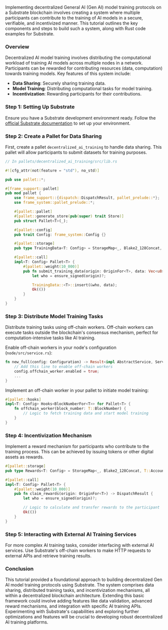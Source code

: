 Implementing decentralized General AI (Gen AI) model training protocols on a Substrate blockchain involves creating a system where multiple participants can contribute to the training of AI models in a secure, verifiable, and incentivized manner. This tutorial outlines the key components and steps to build such a system, along with Rust code examples for Substrate.

### Overview

Decentralized AI model training involves distributing the computational workload of training AI models across multiple nodes in a network. Participants can be rewarded for contributing resources (data, computation) towards training models. Key features of this system include:

- **Data Sharing**: Securely sharing training data.
- **Model Training**: Distributing computational tasks for model training.
- **Incentivization**: Rewarding participants for their contributions.

### Step 1: Setting Up Substrate

Ensure you have a Substrate development environment ready. Follow the [official Substrate documentation](https://substrate.dev/docs/en/knowledgebase/getting-started/) to set up your environment.

### Step 2: Create a Pallet for Data Sharing

First, create a pallet `decentralized_ai_training` to handle data sharing. This pallet will allow participants to submit datasets for training purposes.

```rust
// In pallets/decentralized_ai_training/src/lib.rs

#![cfg_attr(not(feature = "std"), no_std)]

pub use pallet::*;

#[frame_support::pallet]
pub mod pallet {
    use frame_support::{dispatch::DispatchResult, pallet_prelude::*};
    use frame_system::pallet_prelude::*;

    #[pallet::pallet]
    #[pallet::generate_store(pub(super) trait Store)]
    pub struct Pallet<T>(_);

    #[pallet::config]
    pub trait Config: frame_system::Config {}

    #[pallet::storage]
    pub type TrainingData<T: Config> = StorageMap<_, Blake2_128Concat, T::AccountId, Vec<u8>, ValueQuery>;

    #[pallet::call]
    impl<T: Config> Pallet<T> {
        #[pallet::weight(10_000)]
        pub fn submit_training_data(origin: OriginFor<T>, data: Vec<u8>) -> DispatchResult {
            let who = ensure_signed(origin)?;

            TrainingData::<T>::insert(&who, data);
            Ok(())
        }
    }
}
```

### Step 3: Distribute Model Training Tasks

Distribute training tasks using off-chain workers. Off-chain workers can execute tasks outside the blockchain's consensus mechanism, perfect for computation-intensive tasks like AI training.

Enable off-chain workers in your node's configuration (`node/src/service.rs`):

```rust
fn new_full(config: Configuration) -> Result<impl AbstractService, ServiceError> {
    // Add this line to enable off-chain workers
    config.offchain_worker.enabled = true;
    ...
}
```

Implement an off-chain worker in your pallet to initiate model training:

```rust
#[pallet::hooks]
impl<T: Config> Hooks<BlockNumberFor<T>> for Pallet<T> {
    fn offchain_worker(block_number: T::BlockNumber) {
        // Logic to fetch training data and start model training
    }
}
```

### Step 4: Incentivization Mechanism

Implement a reward mechanism for participants who contribute to the training process. This can be achieved by issuing tokens or other digital assets as rewards.

```rust
#[pallet::storage]
pub type Rewards<T: Config> = StorageMap<_, Blake2_128Concat, T::AccountId, BalanceOf<T>, ValueQuery>;

#[pallet::call]
impl<T: Config> Pallet<T> {
    #[pallet::weight(10_000)]
    pub fn claim_rewards(origin: OriginFor<T>) -> DispatchResult {
        let who = ensure_signed(origin)?;

        // Logic to calculate and transfer rewards to the participant
        Ok(())
    }
}
```

### Step 5: Interacting with External AI Training Services

For more complex AI training tasks, consider interfacing with external AI services. Use Substrate's off-chain workers to make HTTP requests to external APIs and retrieve training results.

### Conclusion

This tutorial provided a foundational approach to building decentralized Gen AI model training protocols using Substrate. The system comprises data sharing, distributed training tasks, and incentivization mechanisms, all within a decentralized blockchain architecture. Extending this basic framework could involve adding features like data validation, advanced reward mechanisms, and integration with specific AI training APIs. Experimenting with Substrate's capabilities and exploring further optimizations and features will be crucial to developing robust decentralized AI training platforms.